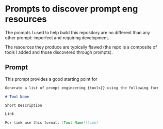 # Prompts to discover prompt eng resources

The prompts I used to help build this repository are no different than any other prompt: imperfect and requiring development.

The resources they produce are typically flawed (the repo is a composite of tools I added and those discovered through prompts).

## Prompt

This prompt provides a good starting point for 

```markdown
Generate a list of prompt engineering {tools}} using the following format:

# Tool Name

Short Description

Link

For link use this format: [Tool Name](Link)
 ```